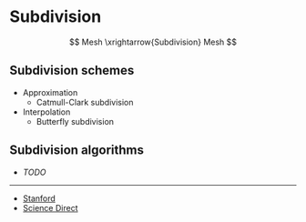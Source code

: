 # Subdivision

$$
	Mesh \xrightarrow{Subdivision} Mesh
$$

## Subdivision schemes

- Approximation
	- Catmull-Clark subdivision
- Interpolation
	- Butterfly subdivision

## Subdivision algorithms

- *TODO*

---

- [Stanford](https://graphics.stanford.edu/courses/cs468-10-fall/LectureSlides/10_Subdivision.pdf)
- [Science Direct](https://www.sciencedirect.com/topics/mathematics/subdivision-surface)